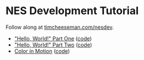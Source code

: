 # NES Development Tutorial

Follow along at [timcheeseman.com/nesdev](http://timcheeseman.com/nesdev).

 - ["Hello, World!" Part One](http://timcheeseman.com/nesdev/2016/01/18/hello-world-part-one.html) ([code](https://github.com/cirla/nesdev/tree/hello_world))
 - ["Hello, World!" Part Two](http://timcheeseman.com/nesdev/2016/01/22/hello-world-part-two.html) ([code](https://github.com/cirla/nesdev/tree/hello_world))
 - [Color in Motion](http://timcheeseman.com/nesdev/2016/02/06/color-in-motion.html) ([code](https://github.com/cirla/nesdev/tree/color_in_motion))

